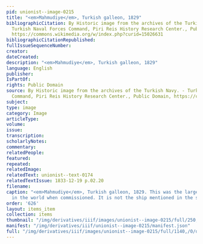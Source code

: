 ```yaml
---
pid: unionist--image-0215
title: "<em>Mahmudiye</em>, Turkish galleon, 1829"
bibliographicCitation: By Historic image from the archives of the Turkish Navy. -
  Turkish Naval Forces Command, Piri Reis History Research Center., Public Domain,
  https://commons.wikimedia.org/w/index.php?curid=15026631
bibliographicCitationRepublished: 
fullIssueSequenceNumber: 
creator: 
dateCreated: 
description: "<em>Mahmudiye</em>, Turkish galleon, 1829"
language: English
publisher: 
IsPartOf: 
rights: Public Domain
source: By Historic image from the archives of the Turkish Navy. - Turkish Naval Forces
  Command, Piri Reis History Research Center., Public Domain, https://commons.wikimedia.org/w/index.php?curid=15026631
subject: 
type: image
category: Image
articleType: 
volume: 
issue: 
transcription: 
scholarlyNotes: 
commentary: 
relatedPeople: 
featured: 
repeated: 
relatedImage: 
relatedText: unionist--text-0174
relatedTextIssue: 1833-12-19 p.02.20
filename: 
caption: "<em>Mahmudiye</em>, Turkish galleon, 1829. This was the largest galleon
  in the world when commissioned. It is not the ship mentioned in the story."
order: '626'
layout: items_item
collection: items
thumbnail: "/img/derivatives/iiif/images/unionist--image-0215/full/250,/0/default.jpg"
manifest: "/img/derivatives/iiif/unionist--image-0215/manifest.json"
full: "/img/derivatives/iiif/images/unionist--image-0215/full/1140,/0/default.jpg"
---
```

